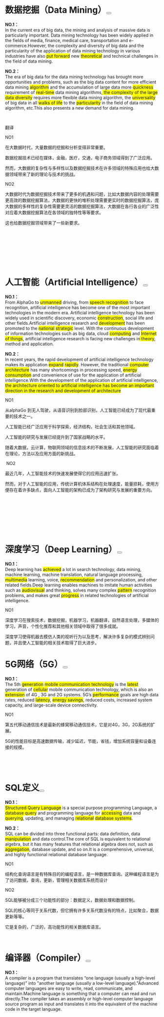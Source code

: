 <div id="cnblogs_post_body" class="blogpost-body blogpost-body-html">
<h1>数据挖掘（Data Mining）<button class="cnblogs-toc-button" title="显示目录导航" aria-expanded="false"></button></h1>
<p><strong>NO.1：</strong><br> In the current era of big data, the mining and analysis of massive data is particularly important. Data mining
 technology has been widely applied in the fields of media, finance, 
medical care, transportation and e-commerce.However, the complexity and 
diversity of big data and the particularity of the application of data 
mining technology in various industries have also <span style="background-color: rgba(255, 255, 0, 1)">put forward</span> new 
<span style="background-color: rgba(255, 255, 0, 1)">theoretical</span> and technical challenges in the field of data mining.</p>
<p><strong>NO.2：</strong><br> The era of big data for the data mining 
technology has brought more opportunities and problems, such as the big 
data content for more efficient data mining <span style="background-color: rgba(255, 255, 0, 1)">algorithm</span> and the 
accumulation of large data more <span style="background-color: rgba(255, 255, 0, 1)">quickness</span> requirement of <span style="background-color: rgba(255, 255, 0, 1)">real-time</span> data 
mining algorithms,<span style="background-color: rgba(255, 255, 0, 1)"> the complexity of the large data diversity</span> requires 
more flexible data mining algorithm, the <span style="background-color: rgba(255, 255, 0, 1)">universality</span> of big data in all
 <span style="background-color: rgba(255, 255, 0, 1)">walks of life</span> to the <span style="background-color: rgba(255, 255, 0, 1)">particularity</span> in the field of data mining 
algorithm, etc.This also presents a new demand for data mining.</p>
<p>&nbsp;</p>
<p>翻译</p>
<p>NO1</p>
<p>在大数据时代，大量数据的挖掘和分析变得非常重要。</p>
<p>数据挖掘技术已经在媒体，金融，医疗，交通，电子商务领域得到了广泛应用。</p>
<p>然而，大数据的复杂性与多样性以及数据挖掘技术在许多领域的特殊应用也给大数据领域带来了新的理论与技术的挑战。</p>
<p>NO2</p>
<p>大数据时代为数据挖掘技术带来了更多的机遇和问题，比如大数据内容的处理需要更高效的数据挖掘算法，大数据的更快的堆积处理需要更实时的数据挖掘算法，庞大数据的多样性的复杂性需要更灵活的数据挖掘算法，大数据在各行各业的广泛性对应着大数据挖掘算法在各领域的独特性等等要求。</p>
<p>这也给数据挖掘领域带来了一些新要求。</p>
<p>&nbsp;</p>
<p>&nbsp;</p>
<p>&nbsp;</p>
<p>&nbsp;</p>
<h1><a name="t2" rel="noopener"></a><a name="t2" rel="noopener"></a>人工智能（Artificial Intelligence）<button class="cnblogs-toc-button" title="显示目录导航" aria-expanded="false"></button></h1>
<p><strong>NO.1：</strong><br> From AlphaGo to <span style="background-color: rgba(255, 255, 0, 1)">unmanned</span> driving, from <span style="background-color: rgba(255, 255, 0, 1)">speech recognition</span> to face recognition, artificial intelligence
 has become one of the most important technologies in the modern era. 
Artificial intelligence technology has been widely used in scientific 
discovery, economic <span style="background-color: rgba(255, 255, 0, 1)">construction</span>, social life and other 
fields.Artificial intelligence research and <span style="background-color: rgba(255, 255, 0, 1)">development</span> has been 
promoted to the <span style="background-color: rgba(255, 255, 0, 1)">national</span> <span style="background-color: rgba(255, 255, 0, 1)">strategic</span> level. With the continuous 
development of information technologies such as big data, cloud <span style="background-color: rgba(255, 255, 0, 1)">computing</span> and <span style="background-color: rgba(255, 255, 0, 1)">Internet of things</span>, artificial intelligence research is facing new challenges in<span style="background-color: rgba(255, 255, 0, 1)"> theory</span>, method and application.</p>
<p><strong>NO.2：</strong><br> In recent years, the rapid development of 
artificial intelligence technology makes its application <span style="background-color: rgba(255, 255, 0, 1)">expand</span> <span style="background-color: rgba(255, 255, 0, 1)">rapidly</span>.
 However, the traditional <span style="background-color: rgba(255, 255, 0, 1)">computer architecture</span> has many shortcomings in processing speed,
 <span style="background-color: rgba(255, 255, 0, 1)">energy consumption</span> and convenience of use for the application of 
artificial intelligence.With the development of the application of 
artificial intelligence, <span style="background-color: rgba(255, 255, 0, 1)">the architecture oriented to artificial 
intelligence has become an important direction in the research and 
development of architecture</span></p>
<p>NO1</p>
<p>从alphaGo 到无人驾驶，从语音识别到脸部识别，人工智能已经成为了现代最重要的技术之一。</p>
<p>人工智能已经广泛应用于科学探索，经济结构，社会生活和其他领域。</p>
<p>人工智能的研究与发展已经提升到了国家战略的水平。</p>
<p>随着大数据，云计算，物联网领域的信息技术的不断发展，人工智能的研究面临着在理论，方法以及应用方面的新挑战。</p>
<p>&nbsp;NO2</p>
<p>最近几年，人工智能技术的快速发展使得它的应用迅速扩张。</p>
<p>然而，对于人工智能的应用，传统计算机体系结构在处理速度，能量损耗，使用方便存在着许多缺点，面向人工智能的架构已成为了架构研究与发展的重要方向。</p>
<p>&nbsp;</p>
<p>&nbsp;</p>
<p>&nbsp;</p>
<p>&nbsp;</p>
<h1><a name="t3" rel="noopener"></a><a name="t3" rel="noopener"></a>深度学习（Deep Learning）<button class="cnblogs-toc-button" title="显示目录导航" aria-expanded="false"></button></h1>
<p><strong>NO.1：</strong><br> Deep learning has <span style="background-color: rgba(255, 255, 0, 1)">achieved</span> a lot in search technology, data mining, machine learning, machine translation, natural language processing, <span style="background-color: rgba(255, 255, 0, 1)">multimedia</span> learning,
 voice, <span style="background-color: rgba(255, 255, 0, 1)">recommendation</span> and personalization, and other related 
fields.Deep learning enables machines to imitate human activities such 
as <span style="background-color: rgba(255, 255, 0, 1)">audiovisual</span> and thinking, solves many complex <span style="background-color: rgba(255, 255, 0, 1)">pattern</span> recognition 
problems, and makes great <span style="background-color: rgba(255, 255, 0, 1)">progress</span> in related technologies of artificial
 intelligence.</p>
<p>NO1</p>
<p>深度学习在搜索技术，数据挖掘，机器学习，机器翻译，自然语言处理，多媒体的学习，声音，个性化推荐和其他相关领域中取得了很多成就。</p>
<p>深度学习使得机器去模仿人类的视听行为以及思考，解决许多复杂的模式辨别问题，并且使人工智能的相关技术取得了巨大进步。</p>
<h1><a name="t4" rel="noopener"></a><a name="t4" rel="noopener"></a>5G网络（5G）<button class="cnblogs-toc-button" title="显示目录导航" aria-expanded="false"></button></h1>
<p><strong>NO.1：</strong><br> The 5th <span style="background-color: rgba(255, 255, 0, 1)">generation</span> <span style="background-color: rgba(255, 255, 0, 1)">mobile communication technology</span> is the <span style="background-color: rgba(255, 255, 0, 1)">latest</span> generation of <span style="background-color: rgba(255, 255, 0, 1)">cellular</span> mobile communication technology,
 which is also an <span style="background-color: rgba(255, 255, 0, 1)">extension</span> of 4G , 3G and 2G systems. 5G’s <span style="background-color: rgba(255, 255, 0, 1)">performance</span> 
goals are high data rates, reduced <span style="background-color: rgba(255, 255, 0, 1)">latency</span>, <span style="background-color: rgba(255, 255, 0, 1)">energy savings</span>, reduced 
costs, increased system capacity, and large-scale device connectivity.</p>
<p>NO1</p>
<p>第五代移动通信技术是最新的蜂窝移动通信技术，它是对4G，3G，2G系统的扩展。</p>
<p>5G的性能目标是高速数据传输，减少延迟，节能，省钱，增加系统容量和设备连接的规模。</p>
<p>&nbsp;</p>
<p>&nbsp;</p>
<h1><a name="t5" rel="noopener"></a><a name="t5" rel="noopener"></a>SQL定义<button class="cnblogs-toc-button" title="显示目录导航" aria-expanded="false"></button></h1>
<p><strong>NO.1：</strong><br> <span style="background-color: rgba(255, 255, 0, 1)">Structured Query Language</span> is a
 special purpose programming Language, a <span style="background-color: rgba(255, 255, 0, 1)">database query</span> and programming 
language for <span style="background-color: rgba(255, 255, 0, 1)">accessing</span> data and <span style="background-color: rgba(255, 255, 0, 1)">querying</span>, updating, and managing 
<span style="background-color: rgba(255, 255, 0, 1)">relational</span> <span style="background-color: rgba(255, 255, 0, 1)">database systems</span>.</p>
<p><strong>NO.2：</strong><br> SQL can be divided into three functional 
parts: data definition, data <span style="background-color: rgba(255, 255, 0, 1)">manipulation</span> and data control.The core of 
SQL is equivalent to relational algebra, but it has many 
features that relational algebra does not, such as <span style="background-color: rgba(255, 255, 0, 1)">aggregation</span>, database
 update, and so on.It is a comprehensive, universal, and highly 
functional relational database language.</p>
<p>NO1</p>
<p>结构化查询语言是有特殊目的的编程语言，是一种数据库查询。这种编程语言是为了访问数据，查询，更新，管理相关数据库系统而设计</p>
<p>NO2</p>
<p>SQL能够被分成三个功能性的部分：数据定义，数据处理和数据控制。</p>
<p>SQL的核心等同于关系代数，但它拥有许多关系代数没有的特点，比如聚合，数据更新等等。</p>
<p>它是复杂的，广泛的，高功能性的相关数据库语言。</p>
<p>&nbsp;</p>
<h1><a name="t6" rel="noopener"></a><a name="t6" rel="noopener"></a>编译器（Compiler）<button class="cnblogs-toc-button" title="显示目录导航" aria-expanded="false"></button></h1>
<p><strong>NO.1：</strong><br> A compiler is a program that translates 
“one language (usually a high-level language)” into "another language 
(usually a low-level language)."Advanced computer languages are easy to 
write, read, communicate, and maintain.Machine language is something 
that a computer can read and run directly.The compiler takes an assembly
 or high-level computer language source program as input and translates 
it into the equivalent of the machine code in the target language.</p>
<p>&nbsp;</p>
</div>
